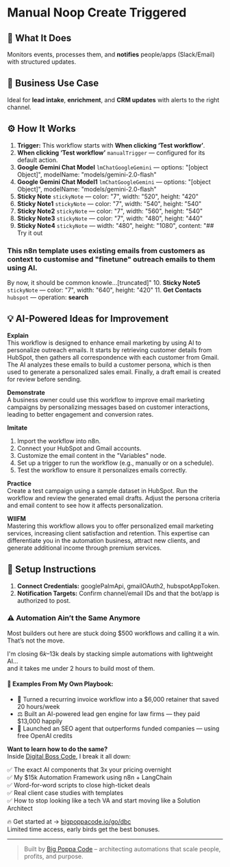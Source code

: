 # Manual Noop Create Triggered
  ## 🚀 What It Does
  Monitors events, processes them, and **notifies** people/apps (Slack/Email) with structured updates.
  
  ## 💼 Business Use Case
  Ideal for **lead intake**, **enrichment**, and **CRM updates** with alerts to the right channel.
  
  ## ⚙️ How It Works
  1. **Trigger:** This workflow starts with **When clicking ‘Test workflow’**.
  2. **When clicking ‘Test workflow’** `manualTrigger` — configured for its default action.
3. **Google Gemini Chat Model** `lmChatGoogleGemini` — options: "[object Object]", modelName: "models/gemini-2.0-flash"
4. **Google Gemini Chat Model1** `lmChatGoogleGemini` — options: "[object Object]", modelName: "models/gemini-2.0-flash"
5. **Sticky Note** `stickyNote` — color: "7", width: "520", height: "420"
6. **Sticky Note1** `stickyNote` — color: "7", width: "540", height: "540"
7. **Sticky Note2** `stickyNote` — color: "7", width: "560", height: "540"
8. **Sticky Note3** `stickyNote` — color: "7", width: "480", height: "440"
9. **Sticky Note4** `stickyNote` — width: "480", height: "1080", content: "## Try it out
### This n8n template uses existing emails from customers as context to customise and "finetune" outreach emails to them using AI.

By now, it should be common knowle…[truncated]"
10. **Sticky Note5** `stickyNote` — color: "7", width: "640", height: "420"
11. **Get Contacts** `hubspot` — operation: **search**
  
  ## 💡 AI-Powered Ideas for Improvement
  **Explain**  
This workflow is designed to enhance email marketing by using AI to personalize outreach emails. It starts by retrieving customer details from HubSpot, then gathers all correspondence with each customer from Gmail. The AI analyzes these emails to build a customer persona, which is then used to generate a personalized sales email. Finally, a draft email is created for review before sending.

**Demonstrate**  
A business owner could use this workflow to improve email marketing campaigns by personalizing messages based on customer interactions, leading to better engagement and conversion rates.

**Imitate**  
1. Import the workflow into n8n.  
2. Connect your HubSpot and Gmail accounts.  
3. Customize the email content in the "Variables" node.  
4. Set up a trigger to run the workflow (e.g., manually or on a schedule).  
5. Test the workflow to ensure it personalizes emails correctly.

**Practice**  
Create a test campaign using a sample dataset in HubSpot. Run the workflow and review the generated email drafts. Adjust the persona criteria and email content to see how it affects personalization.

**WIIFM**  
Mastering this workflow allows you to offer personalized email marketing services, increasing client satisfaction and retention. This expertise can differentiate you in the automation business, attract new clients, and generate additional income through premium services.
  
  ## 🔧 Setup Instructions
  1. **Connect Credentials:** googlePalmApi, gmailOAuth2, hubspotAppToken.
2. **Notification Targets:** Confirm channel/email IDs and that the bot/app is authorized to post.
  
### ⚠️ Automation Ain’t the Same Anymore

Most builders out here are stuck doing $500 workflows and calling it a win.  
That’s not the move.  

I'm closing $6k–$13k deals by stacking simple automations with lightweight AI...  
and it takes me under 2 hours to build most of them.

#### 🧠 Examples From My Own Playbook:
- 🔁 Turned a recurring invoice workflow into a $6,000 retainer that saved 20 hours/week  
- ⚖️ Built an AI-powered lead gen engine for law firms — they paid $13,000 happily  
- 🚀 Launched an SEO agent that outperforms funded companies — using free OpenAI credits  

**Want to learn how to do the same?**  
Inside [Digital Boss Code](https://bigpoppacode.io/go/dbc), I break it all down:

✅ The exact AI components that 3x your pricing overnight  
✅ My $15k Automation Framework using n8n + LangChain  
✅ Word-for-word scripts to close high-ticket deals  
✅ Real client case studies with templates  
✅ How to stop looking like a tech VA and start moving like a Solution Architect  

🔥 Get started at → [bigpoppacode.io/go/dbc](https://bigpoppacode.io/go/dbc)  
Limited time access, early birds get the best bonuses.

---
> Built by [Big Poppa Code](https://bigpoppacode.io) – architecting automations that scale people, profits, and purpose.
  